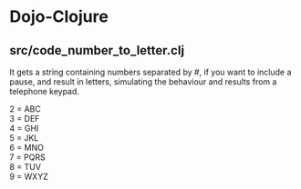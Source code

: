 Dojo-Clojure
============

## src/code_number_to_letter.clj

It gets a string containing numbers separated by #, if you want to include a pause, and result in letters, simulating the behaviour and results from a telephone keypad.

2 = ABC  
3 = DEF  
4 = GHI  
5 = JKL  
6 = MNO  
7 = PQRS  
8 = TUV  
9 = WXYZ  